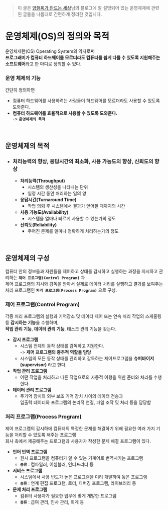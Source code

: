 > 이 글은 [양햄찌가 만드는 세상](https://jhnyang.tistory.com/notice/31)님의 블로그에 잘 설명되어 있는 운영체제에 관련된 글들을 나름대로 간편하게 정리한 것입니다.

# 운영체제(OS)의 정의와 목적
운영체제란(OS) Operating System의 약자로써</br>
**프로그래머가 컴퓨터 하드웨어를 모르더라도 컴퓨터를 쉽게 다룰 수 있도록 지원해주는 소프트웨어**라고 한 마디로 정의할 수 있다.

### 운영 체제의 기능
간단히 정의하면
- 컴퓨터 하드웨어를 사용하려는 사람들이 하드웨어를 모르더라도 사용할 수 있도록 도와준다.
- **컴퓨터 하드웨어를 효율적으로 사용할 수 있도록 도와준다.**</br>
-> **`운영체제의 목적`**

</br>

## 운영체제의 목적
- ### 처리능력의 향상, 응답시간의 최소화, 사용 가능도의 향상, 신뢰도의 향상
    - **처리능력(Throughput)**
        - 시스템의 생산성을 나타내는 단위
        - 일정 시간 동안 처리하는 일의 양
    - **응답시간(Turnaround Time)**
        - 작업 의뢰 후 시스템에서 결과가 얻어질 때까지의 시간
    - **사용 가능도(Availability)**
        - 시스템을 얼마나 빠르게 사용할 수 있는가의 정도
    - **신뢰도(Reliability)**
        - 주어진 문제를 얼마나 정확하게 처리하는가의 정도

</br>

## 운영체제의 구성

컴퓨터 안의 정보들과 자원들을 제어하고 상태를 감시하고 실행하는 과정을 지시하고 관리하는 **`제어 프로그램(Control Program)`** 과</br> 
제어 프로그램의 지시와 감독을 받아서 실제로 데이터 처리를 실행하고 결과를 보여주는 처리 프로그램인 **`처리 프로그램(Process Program)`** 으로 구성.

### 제어 프로그램(Control Program)
각종 처리 프로그램의 실행과 기억장소 및 데이터 제어 또는 연속 처리 작업의 스케줄링 등 **감시하는 기능**을 수행하며, </br>
**작업 관리 기능**, **데이터 관리 기능**, 태스크 관리 기능을 갖는다.
- **감시 프로그램**
    - 시스템 전체의 동작 상태를 감독하고 지원한다.</br>
    -> **제어 프로그램의 중추적 역할을 담당**
    - 시스템의 모든 동작 상태를 관리하고 감독하는 제어프로그램을 **슈퍼바이저(supervisor)** 라고 한다.
- **작업 관리 프로그램**
    - 어떤 작업을 처리하고 다른 작업으로의 자동적 이행을 위한 준비와 처리를 수행한다.
- **데이터 관리 프로그램**
    - 주기억 장치와 외부 보조 기억 장치 사이의 데이터 전송과</br>
    입출력 데이터와 프로그램의 논리적 연결, 파일 조작 및 처리 등을 담당함

### 처리 프로그램(Process Program)
제어 프로그램의 감시하에 컴퓨터의 특정한 문제를 해결하기 위해 필요한 여러 가지 기능을 처리할 수 있도록 해주는 프로그램</br>
회사 측에서 제공해주는 프로그램과 사용자가 작성한 문제 해결 프로그램이 있다.
- **언어 번역 프로그램**
    - 원시 프로그램을 컴퓨터가 알 수 있는 기계어로 번역시키는 프로그램
    - **`종류`** : 컴파일러, 어셈블러, 인터프리터 등
- **서비스 프로그램**
    - 시스템에서 사용 빈도가 높은 프로그램을 미리 개발하여 놓은 프로그램
    - **`종류`** : 연계 편집 프로그램, 로더, 디버깅 프로그램, 라이브러리 등
- **문제 처리 프로그램**
    - 컴퓨터 사용자가 필요한 업무에 맞게 개발한 프로그램
    - **`종류`** : 급여 관리, 인사 관리, 회계 등
